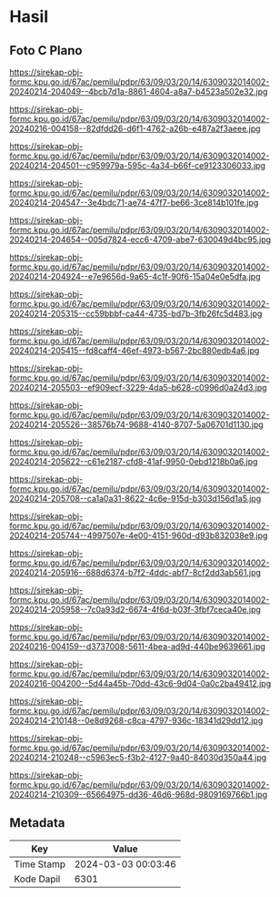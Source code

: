 # Hasil

## Foto C Plano

https://sirekap-obj-formc.kpu.go.id/67ac/pemilu/pdpr/63/09/03/20/14/6309032014002-20240214-204049--4bcb7d1a-8861-4604-a8a7-b4523a502e32.jpg

https://sirekap-obj-formc.kpu.go.id/67ac/pemilu/pdpr/63/09/03/20/14/6309032014002-20240216-004158--82dfdd26-d6f1-4762-a26b-e487a2f3aeee.jpg

https://sirekap-obj-formc.kpu.go.id/67ac/pemilu/pdpr/63/09/03/20/14/6309032014002-20240214-204501--c959979a-595c-4a34-b66f-ce9123306033.jpg

https://sirekap-obj-formc.kpu.go.id/67ac/pemilu/pdpr/63/09/03/20/14/6309032014002-20240214-204547--3e4bdc71-ae74-47f7-be66-3ce814b101fe.jpg

https://sirekap-obj-formc.kpu.go.id/67ac/pemilu/pdpr/63/09/03/20/14/6309032014002-20240214-204654--005d7824-ecc6-4709-abe7-630049d4bc95.jpg

https://sirekap-obj-formc.kpu.go.id/67ac/pemilu/pdpr/63/09/03/20/14/6309032014002-20240214-204924--e7e9656d-9a65-4c1f-90f6-15a04e0e5dfa.jpg

https://sirekap-obj-formc.kpu.go.id/67ac/pemilu/pdpr/63/09/03/20/14/6309032014002-20240214-205315--cc59bbbf-ca44-4735-bd7b-3fb26fc5d483.jpg

https://sirekap-obj-formc.kpu.go.id/67ac/pemilu/pdpr/63/09/03/20/14/6309032014002-20240214-205415--fd8caff4-46ef-4973-b567-2bc880edb4a6.jpg

https://sirekap-obj-formc.kpu.go.id/67ac/pemilu/pdpr/63/09/03/20/14/6309032014002-20240214-205503--ef909ecf-3229-4da5-b628-c0996d0a24d3.jpg

https://sirekap-obj-formc.kpu.go.id/67ac/pemilu/pdpr/63/09/03/20/14/6309032014002-20240214-205526--38576b74-9688-4140-8707-5a06701d1130.jpg

https://sirekap-obj-formc.kpu.go.id/67ac/pemilu/pdpr/63/09/03/20/14/6309032014002-20240214-205622--c61e2187-cfd8-41af-9950-0ebd1218b0a6.jpg

https://sirekap-obj-formc.kpu.go.id/67ac/pemilu/pdpr/63/09/03/20/14/6309032014002-20240214-205708--ca1a0a31-8622-4c6e-915d-b303d156d1a5.jpg

https://sirekap-obj-formc.kpu.go.id/67ac/pemilu/pdpr/63/09/03/20/14/6309032014002-20240214-205744--4997507e-4e00-4151-960d-d93b832038e9.jpg

https://sirekap-obj-formc.kpu.go.id/67ac/pemilu/pdpr/63/09/03/20/14/6309032014002-20240214-205916--688d6374-b7f2-4ddc-abf7-8cf2dd3ab561.jpg

https://sirekap-obj-formc.kpu.go.id/67ac/pemilu/pdpr/63/09/03/20/14/6309032014002-20240214-205958--7c0a93d2-6674-4f6d-b03f-3fbf7ceca40e.jpg

https://sirekap-obj-formc.kpu.go.id/67ac/pemilu/pdpr/63/09/03/20/14/6309032014002-20240216-004159--d3737008-5611-4bea-ad9d-440be9639661.jpg

https://sirekap-obj-formc.kpu.go.id/67ac/pemilu/pdpr/63/09/03/20/14/6309032014002-20240216-004200--5d44a45b-70dd-43c6-9d04-0a0c2ba49412.jpg

https://sirekap-obj-formc.kpu.go.id/67ac/pemilu/pdpr/63/09/03/20/14/6309032014002-20240214-210148--0e8d9268-c8ca-4797-936c-18341d29dd12.jpg

https://sirekap-obj-formc.kpu.go.id/67ac/pemilu/pdpr/63/09/03/20/14/6309032014002-20240214-210248--c5963ec5-f3b2-4127-9a40-84030d350a44.jpg

https://sirekap-obj-formc.kpu.go.id/67ac/pemilu/pdpr/63/09/03/20/14/6309032014002-20240214-210309--65664975-dd36-46d6-968d-9809169766b1.jpg


## Metadata

| Key        | Value               |
| ---------- | ------------------- |
| Time Stamp | 2024-03-03 00:03:46 |
| Kode Dapil | 6301                |



